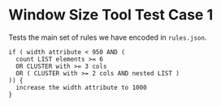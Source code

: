 # Window Size Tool Test Case 1

Tests the main set of rules we have encoded in `rules.json`.

    if ( width attribute < 950 AND (
      count LIST elements >= 6
      OR CLUSTER with >= 3 cols
      OR ( CLUSTER with >= 2 cols AND nested LIST )
    )) {
      increase the width attribute to 1000
    }

